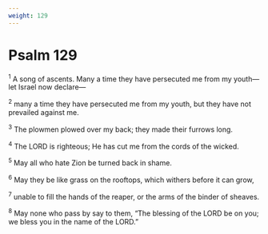 ```yaml
---
weight: 129
---
```


# Psalm 129

<sup>1</sup> A song of ascents. Many a time they have persecuted me from my youth— let Israel now declare— 

<sup>2</sup> many a time they have persecuted me from my youth, but they have not prevailed against me. 

<sup>3</sup> The plowmen plowed over my back; they made their furrows long. 

<sup>4</sup> The LORD is righteous; He has cut me from the cords of the wicked. 

<sup>5</sup> May all who hate Zion be turned back in shame. 

<sup>6</sup> May they be like grass on the rooftops, which withers before it can grow, 

<sup>7</sup> unable to fill the hands of the reaper, or the arms of the binder of sheaves. 

<sup>8</sup> May none who pass by say to them, “The blessing of the LORD be on you; we bless you in the name of the LORD.” 


